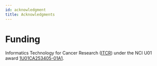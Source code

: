 ```yaml
---
id: acknowledgment
title: Acknowledgments
---
```


# Funding

Informatics Technology for Cancer Research (<a href="https://itcr.cancer.gov">ITCR</a>) under the NCI U01 award <a href="https://reporter.nih.gov/project-details/10304730">1U01CA253405-01A1</a>.
